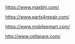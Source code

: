 
https://www.maxbhi.com/

https://www.parts4repair.com/

https://www.mobileemart.com/

http://www.cellspare.com/
